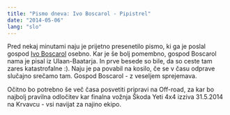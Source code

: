 ```yaml
---
title: "Pismo dneva: Ivo Boscarol - Pipistrel"
date: "2014-05-06"
lang: "slo"
---
```


Pred nekaj minutami naju je prijetno presenetilo pismo, ki ga je poslal gospod [Ivo Boscarol](http://www.pipistrel.si/ "Pipistrel") osebno. Kar je še bolj pomembno, gospod Boscarol nama je pisal iz Ulaan-Baatarja. In prve besede so bile, da so ceste tam zares katastrofalne :). Naju je pa povabil na kosilo, če se v času odprave slučajno srečamo tam. Gospod Boscarol - z veseljem sprejemava.

Očitno bo potrebno še več časa posvetiti pripravi na Off-road, za kar bo najbolj pravilna odločitev kar finalna vožnja Škoda Yeti 4x4 izziva 31.5.2014 na Krvavcu - vsi navijat za najino ekipo.

